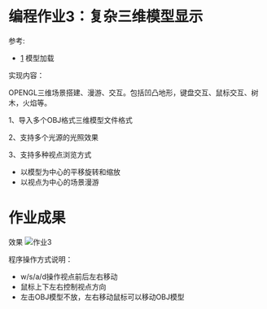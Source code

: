 # 编程作业3：复杂三维模型显示

参考:
- [1](https://blog.csdn.net/arag2009/article/details/78099974) 模型加载

实现内容：

OPENGL三维场景搭建、漫游、交互。包括凹凸地形，键盘交互、鼠标交互、树木，火焰等。

1、导入多个OBJ格式三维模型文件格式

2、支持多个光源的光照效果

3、支持多种视点浏览方式
- 以模型为中心的平移旋转和缩放
- 以视点为中心的场景漫游

# 作业成果

效果
![作业3](Homework3.git)

程序操作方式说明：
- w/s/a/d操作视点前后左右移动
- 鼠标上下左右控制视点方向
- 左击OBJ模型不放，左右移动鼠标可以移动OBJ模型